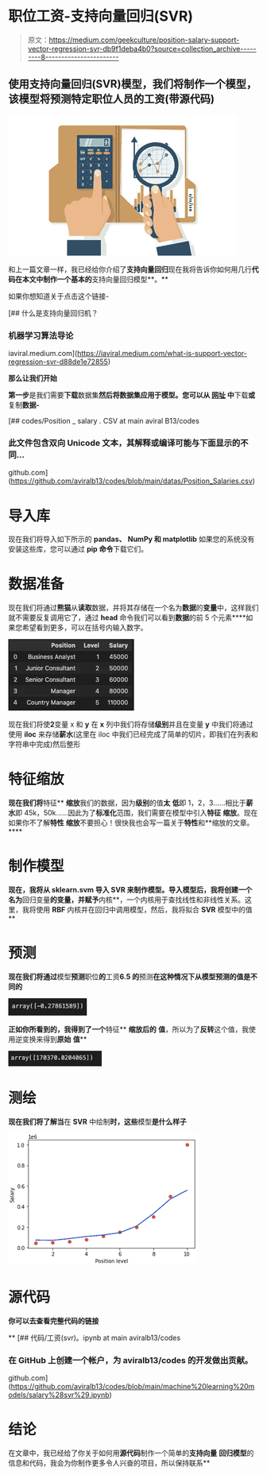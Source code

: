 # 职位工资-支持向量回归(SVR)

> 原文：<https://medium.com/geekculture/position-salary-support-vector-regression-svr-db9f1deba4b0?source=collection_archive---------8----------------------->

## 使用支持向量回归(SVR)模型，我们将制作一个模型，该模型将预测特定职位人员的工资(带源代码)

![](img/3f41a9675a30441ccf9658a8ce95ab09.png)

和上一篇文章一样，我已经给你介绍了**支持向量回归**现在我将告诉你如何用几行**代码在本文中制作一个基本的**支持向量回归模型**。**

如果你想知道关于点击这个链接-

[](https://iaviral.medium.com/what-is-support-vector-regression-svr-d88de1e72855) [## 什么是支持向量回归机？

### 机器学习算法导论

iaviral.medium.com](https://iaviral.medium.com/what-is-support-vector-regression-svr-d88de1e72855) 

**那么让我们开始**

**第一步**是我们需要**下载**数据集**然后将数据集应用于模型。您可以从 [**网址**](https://github.com/aviralb13/codes/blob/main/datas/Position_Salaries.csv) 中**下载**或**复制**数据-**

[](https://github.com/aviralb13/codes/blob/main/datas/Position_Salaries.csv) [## codes/Position _ salary . CSV at main aviral B13/codes

### 此文件包含双向 Unicode 文本，其解释或编译可能与下面显示的不同…

github.com](https://github.com/aviralb13/codes/blob/main/datas/Position_Salaries.csv) 

# 导入库

现在我们将导入如下所示的 **pandas、** **NumPy 和 matplotlib** 如果您的系统没有安装这些库，您可以通过 **pip 命令**下载它们。

# 数据准备

现在我们将通过**熊猫**从**读取**数据，并将其存储在一个名为**数据**的**变量**中，这样我们就不需要反复调用它了，通过 **head** 命令我们可以看到**数据**的前 5 个元素****如果您希望看到更多，可以在括号内输入数字。

![](img/8ba26e51f1c147ae422e7089ae531cb4.png)

现在我们将使**2**变量 x 和 **y** 在 **x** 列中我们将存储**级别**并且在变量 **y** 中我们将通过使用 **iloc** 来存储**薪水**(这里在 iloc 中我们已经完成了简单的切片，即我们在列表和字符串中完成)然后整形

# **特征缩放**

**现在我们将**特征** **缩放**我们的数据，因为**级别**的值**太** **低**即 1，2，3……相比于**薪水**即 45k，50k……因此为了**标准化**范围，我们需要在模型中引入**特征** **缩放**。现在如果你不了解**特性** **缩放**不要担心！很快我也会写一篇关于**特性**和**缩放的文章。****

# **制作模型**

**现在，我将从 **sklearn.svm** 导入 **SVR** 来制作模型。导入模型后，我将创建一个名为**回归变量**的变量，并赋予**内核**，一个内核用于查找线性和非线性关系。这里，我将使用 **RBF** 内核并在回归中调用模型，然后，我将拟合 **SVR** 模型中的值**

# **预测**

**现在我们将通过**模型**预测**职位**的**工资**6.5 的**预测**在这种情况下从模型预测的值是不同的**

**![](img/65e89d2fda4d060e867ccfa6e56e2cdb.png)**

**正如你所看到的，我得到了一个**特征** **缩放后的** **值**，所以为了**反转**这个值，我使用逆变换来得到**原始** **值****

**![](img/9ebdd1c925af933d0e325d852174c72a.png)**

# **测绘**

**现在我们将了解当**在 **SVR** 中绘制**时，这些**模型**是什么样子**

**![](img/07bb6a0b7954dd8865b865536fb6fae2.png)**

# **源代码**

**你可以去查看完整代码的链接**

**[](https://github.com/aviralb13/codes/blob/main/machine%20learning%20models/salary%28svr%29.ipynb) [## 代码/工资(svr)。ipynb at main aviralb13/codes

### 在 GitHub 上创建一个帐户，为 aviralb13/codes 的开发做出贡献。

github.com](https://github.com/aviralb13/codes/blob/main/machine%20learning%20models/salary%28svr%29.ipynb) 

# 结论

在文章中，我已经给了你关于如何用**源代码**制作一个简单的**支持向量** **回归模型**的信息和代码，我会为你制作更多令人兴奋的项目，所以保持联系**